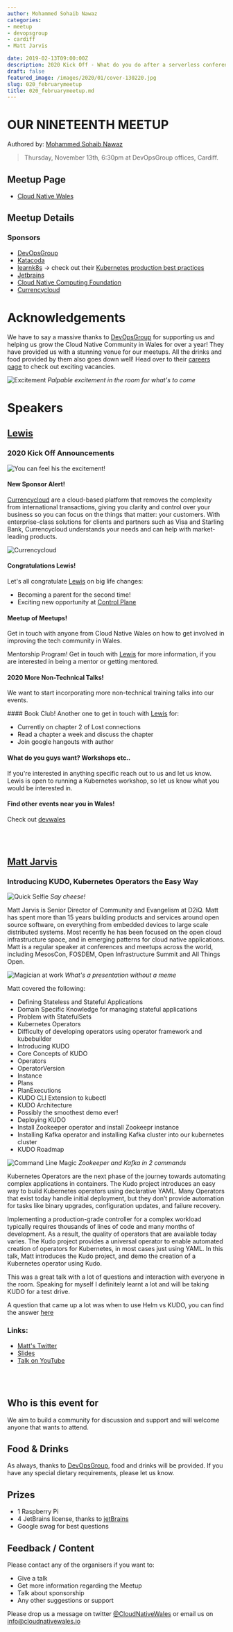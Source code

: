 ```yaml
---
author: Mohammed Sohaib Nawaz
categories:
- meetup
- devopsgroup
- cardiff
- Matt Jarvis

date: 2019-02-13T09:00:00Z
description: 2020 Kick Off - What do you do after a serverless conference? Attended a meetup of course!
draft: false
featured_image: /images/2020/01/cover-130220.jpg
slug: 020_februarymeetup
title: 020_februarymeetup.md
---
```


# OUR NINETEENTH MEETUP
Authored by: [Mohammed Sohaib Nawaz](https://twitter.com/saibnawaz)

> Thursday, November 13th, 6:30pm at DevOpsGroup offices, Cardiff.

## Meetup Page

* [Cloud Native Wales](https://www.meetup.com/cloudnativewales/)

## Meetup Details
### Sponsors

* [DevOpsGroup](https://www.devopsgroup.com/)
* [Katacoda](https://www.katacoda.com)
* [learnk8s](https://learnk8s.io/) -> check out their [Kubernetes production best practices](https://learnk8s.io/production-best-practices/)
* [Jetbrains](https://www.jetbrains.com/)
* [Cloud Native Computing Foundation](https://www.cncf.io/)
* [Currencycloud](https://www.currencycloud.com/)

# Acknowledgements

We have to say a massive thanks to [DevOpsGroup](https://www.devopsgroup.com/) for supporting us and helping us grow the Cloud Native Community in Wales for over a year! They have provided us with a stunning venue for our meetups. All the drinks and food provided by them also goes down well! Head over to their [careers page](https://www.devopsgroup.com/careers/) to check out exciting vacancies.

![Excitement](/images/2020/01/130220-2.jpeg)
*Palpable excitement in the room for what's to come*

# Speakers

## [Lewis](https://twitter.com/dantwining)
### 2020 Kick Off Announcements 

![You can feel his the excitement!](/images/2020/01/130220-3.jpeg)


#### New Sponsor Alert!  
[Currencycloud](https://www.currencycloud.com/) are a cloud-based platform that removes the complexity from international transactions, giving you clarity and control over your business so you can focus on the things that matter: your customers. With enterprise-class solutions for clients and partners such as Visa and Starling Bank, Currencycloud understands your needs and can help with market-leading products. 

![Currencycloud](/images/2020/01/currencycloud.jpeg)

#### Congratulations Lewis! 
Let's all congratulate [Lewis](https://twitter.com/denhamparry) on big life changes:
* Becoming a parent for the second time!  
* Exciting new opportunity at [Control Plane](https://control-plane.io/)  

#### Meetup of Meetups!
Get in touch with anyone from Cloud Native Wales on how to get involved in improving the tech community in Wales.

Mentorship Program!
Get in touch with [Lewis](https://twitter.com/denhamparry) for more information, if you are interested in being a mentor or getting mentored.

#### 2020 More Non-Technical Talks!
We want to start incorporating more non-technical training talks into our events.

#### Book Club!
Another one to get in touch with [Lewis](https://twitter.com/denhamparry) for:
* Currently on chapter 2 of Lost connections  
* Read a chapter a week and discuss the chapter  
* Join google hangouts with author

#### What do you guys want? Workshops etc..
If you're interested in anything specific reach out to us and let us know. Lewis is open to running a Kubernetes workshop, so let us know what you would be interested in.

#### Find other events near you in Wales!
Check out [devwales](https://devwales.com/groups)



<br />
<br />

## [Matt Jarvis](mattjarvis.org.uk)
### Introducing KUDO, Kubernetes Operators the Easy Way


![Quick Selfie](/images/2020/01/130220-4.jpeg)
*Say cheese!*

Matt Jarvis is Senior Director of Community and Evangelism at D2iQ. Matt has spent more than 15 years building products and services around open source software, on everything from embedded devices to large scale distributed systems. Most recently he has been focused on the open cloud infrastructure space, and in emerging patterns for cloud native applications. Matt is a regular speaker at conferences and meetups across the world, including MesosCon, FOSDEM, Open Infrastructure Summit and All Things Open.

![Magician at work](/images/2020/01/130220-5.jpeg)
*What's a presentation without a meme*

Matt covered the following:
* Defining Stateless and Stateful Applications
* Domain Specific Knowledge for managing stateful applications
* Problem with StatefulSets
* Kubernetes Operators
* Difficulty of developing operators using operator framework and kubebuilder
* Introducing KUDO
* Core Concepts of KUDO
* Operators
* OperatorVersion
* Instance
* Plans
* PlanExecutions
* KUDO CLI Extension to kubectl
* KUDO Architecture
* Possibly the smoothest demo ever!
* Deploying KUDO
* Install Zookeeper operator and install Zookeepr instance
* Installing Kafka operator and installing Kafka cluster into our kubernetes cluster
* KUDO Roadmap

![Command Line Magic](/images/2020/01/130220-6.jpeg)
*Zookeeper and Kafka in 2 commands*

Kubernetes Operators are the next phase of the journey towards automating complex applications in containers. The Kudo project introduces an easy way to build Kubernetes operators using declarative YAML. Many Operators that exist today handle initial deployment, but they don’t provide automation for tasks like binary upgrades, configuration updates, and failure recovery.

Implementing a production-grade controller for a complex workload typically requires thousands of lines of code and many months of development. As a result, the quality of operators that are available today varies. The Kudo project provides a universal operator to enable automated creation of operators for Kubernetes, in most cases just using YAML. In this talk, Matt introduces the Kudo project, and demo the creation of a Kubernetes operator using Kudo.

This was a great talk with a lot of questions and interaction with everyone in the room. Speaking for myself I definitely learnt a lot and will be taking KUDO for a test drive.

A question that came up a lot was when to use Helm vs KUDO, you can find the answer [here](https://kudo.dev/docs/comparison.html)


### Links:

* [Matt's Twitter](https://twitter.com/ipedrazas)
* [Slides](http://ceur-ws.org/Vol-2382/ICT4S2019_paper_28.pdf)
* [Talk on YouTube](https://www.youtube.com/watch?v=hu2xzvBlKlo)


<br />
<br />

## Who is this event for
We aim to build a community for discussion and support and will welcome anyone that wants to attend.


## Food & Drinks
As always, thanks to [DevOpsGroup](https://www.devopsgroup.com/), food and drinks will be provided. If you have any special dietary requirements, please let us know.

## Prizes
- 1 Raspberry Pi 
- 4 JetBrains license, thanks to [jetBrains](https://www.jetbrains.com/)
- Google swag for best questions  

## Feedback / Content
Please contact any of the organisers if you want to:

* Give a talk
* Get more information regarding the Meetup
* Talk about sponsorship
* Any other suggestions or support

Please drop us a message on twitter [@CloudNativeWales](https://twitter.com/CloudNativeWal) or email us on info@cloudnativewales.io
